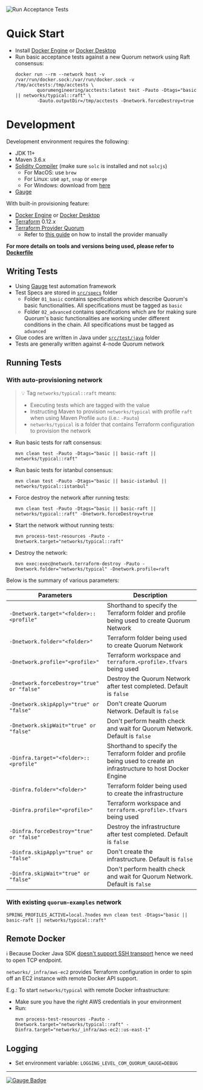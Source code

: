 ![Run Acceptance Tests](https://github.com/jpmorganchase/quorum-acceptance-tests/workflows/Run%20Acceptance%20Tests/badge.svg?branch=master)

# Quick Start

- Install [Docker Engine](https://docs.docker.com/engine/) or [Docker Desktop](https://www.docker.com/products/docker-desktop)
- Run basic acceptance tests against a new Quorum network using Raft consensus:
    ```
    docker run --rm --network host -v /var/run/docker.sock:/var/run/docker.sock -v /tmp/acctests:/tmp/acctests \
            quorumengineering/acctests:latest test -Pauto -Dtags="basic || networks/typical::raft" \
            -Dauto.outputDir=/tmp/acctests -Dnetwork.forceDestroy=true
    ```

# Development

Development environment requires the following:

* JDK 11+
* Maven 3.6.x
* [Solidity Compiler](https://solidity.readthedocs.io/en/latest/installing-solidity.html) (make sure `solc` is installed and not `solcjs`)
  * For MacOS: use `brew`
  * For Linux: use `apt`, `snap` or `emerge`
  * For Windows: download from [here](https://github.com/ethereum/solidity/releases)
* [Gauge](https://gauge.org/get_started)

With built-in provisioning feature:
* [Docker Engine](https://docs.docker.com/engine/) or [Docker Desktop](https://www.docker.com/products/docker-desktop)
* [Terraform](https://terraform.io) 0.12.x
* [Terraform Provider Quorum](https://bintray.com/quorumengineering/terraform/terraform-provider-quorum)
   - Refer to [this guide](https://www.terraform.io/docs/configuration/providers.html#third-party-plugins) on how to install the provider manually

**For more details on tools and versions being used, please refer to [Dockerfile](Dockerfile)**

## Writing Tests

* Using [Gauge](https://github.com/getgauge/gauge) test automation framework
* Test Specs are stored in [`src/specs`](src/specs) folder
  * Folder `01_basic` contains specifications which describe Quorum's basic functionalities. All specifications must be tagged as `basic`
  * Folder `02_advanced` contains specifications which are for making sure Quorum's basic functionalities are working under different conditions in the chain. All specifications must be tagged as `advanced`
* Glue codes are written in Java under [`src/test/java`](src/test/java) folder
* Tests are generally written against 4-node Quorum network

## Running Tests

### With auto-provisioning network

> :bulb: Tag `networks/typical::raft` means:
> - Executing tests which are tagged with the value
> - Instructing Maven to provision `networks/typical` with profile `raft` when using Maven Profile `auto` (i.e.: `-Pauto`)
> - `networks/typical` is a folder that contains Terraform configuration to provision the network

* Run basic tests for raft consensus: 
    ```
    mvn clean test -Pauto -Dtags="basic || basic-raft || networks/typical::raft"
    ```
* Run basic tests for istanbul consensus:
    ```
    mvn clean test -Pauto -Dtags="basic || basic-istanbul || networks/typical::istanbul"
    ```
* Force destroy the network after running tests:
    ```
    mvn clean test -Pauto -Dtags="basic || basic-raft || networks/typical::raft" -Dnetwork.forceDestroy=true
    ```
* Start the network without running tests:
    ```
    mvn process-test-resources -Pauto -Dnetwork.target="networks/typical::raft"
    ```
* Destroy the network:
    ```
    mvn exec:exec@network.terraform-destroy -Pauto -Dnetwork.folder="networks/typical" -Dnetwork.profile=raft
    ```

Below is the summary of various parameters:

| Parameters | Description |
|------------|-------------|
| `-Dnetwork.target="<folder>::<profile"` | Shorthand to specify the Terraform folder and profile being used to create Quorum Network |
| `-Dnetwork.folder="<folder>"` | Terraform folder being used to create Quorum Network |
| `-Dnetwork.profile="<profile>"` | Terraform workspace and `terraform.<profile>.tfvars` being used |
| `-Dnetwork.forceDestroy="true" or "false"` | Destroy the Quorum Network after test completed. Default is `false` |
| `-Dnetwork.skipApply="true" or "false"` | Don't create Quorum Network. Default is `false` |
| `-Dnetwork.skipWait="true" or "false"` | Don't perform health check and wait for Quorum Network. Default is `false` |
| `-Dinfra.target="<folder>::<profile"` | Shorthand to specify the Terraform folder and profile being used to create an infrastructure to host Docker Engine |
| `-Dinfra.folder="<folder>"` | Terraform folder being used to create the infrastructure |
| `-Dinfra.profile="<profile>"` | Terraform workspace and `terraform.<profile>.tfvars` being used |
| `-Dinfra.forceDestroy="true" or "false"` | Destroy the infrastructure after test completed. Default is `false` |
| `-Dinfra.skipApply="true" or "false"` | Don't create the infrastructure. Default is `false` |
| `-Dinfra.skipWait="true" or "false"` | Don't perform health check and wait for Quorum Network. Default is `false` |

### With existing `quorum-examples` network

```
SPRING_PROFILES_ACTIVE=local.7nodes mvn clean test -Dtags="basic || basic-raft || networks/typical::raft"
```

## Remote Docker

:information_source: Because Docker Java SDK [doesn't support SSH transport](https://github.com/docker-java/docker-java/issues/1130) hence we need to open TCP endpoint. 

`networks/_infra/aws-ec2` provides Terraform configuration in order to spin off an EC2 instance with remote Docker API
support.

E.g.: To start `networks/typical` with remote Docker infrastructure:

- Make sure you have the right AWS credentials in your environment
- Run: 
    ```
    mvn process-test-resources -Pauto -Dnetwork.target="networks/typical::raft" -Dinfra.target="networks/_infra/aws-ec2::us-east-1"
    ```


## Logging

* Set environment variable: `LOGGING_LEVEL_COM_QUORUM_GAUGE=DEBUG`

------

[![Gauge Badge](https://gauge.org/Gauge_Badge.svg)](https://gauge.org)
